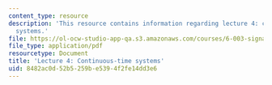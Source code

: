 ```yaml
---
content_type: resource
description: 'This resource contains information regarding lecture 4: continuous-time
  systems.'
file: https://ol-ocw-studio-app-qa.s3.amazonaws.com/courses/6-003-signals-and-systems-fall-2011/8482ac0d52b5259be5394f2fe14dd3e6_MIT6_003F11_lec04.pdf
file_type: application/pdf
resourcetype: Document
title: 'Lecture 4: Continuous-time systems'
uid: 8482ac0d-52b5-259b-e539-4f2fe14dd3e6
---
```


